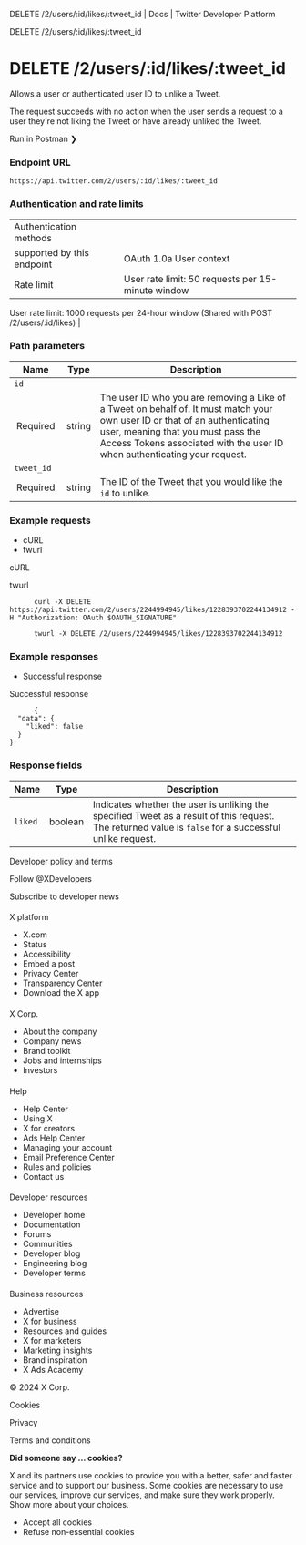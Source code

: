
DELETE /2/users/:id/likes/:tweet\_id | Docs | Twitter Developer Platform 

DELETE /2/users/:id/likes/:tweet\_id

DELETE /2/users/:id/likes/:tweet\_id
====================================

Allows a user or authenticated user ID to unlike a Tweet.  

The request succeeds with no action when the user sends a request to a user they're not liking the Tweet or have already unliked the Tweet.

Run in Postman ❯

### Endpoint URL

`https://api.twitter.com/2/users/:id/likes/:tweet_id`  

### Authentication and rate limits

|  |  |
| --- | --- |
| Authentication methods
supported by this endpoint | OAuth 1.0a User context |
| Rate limit | User rate limit: 50 requests per 15-minute window
User rate limit: 1000 requests per 24-hour window
(Shared with POST /2/users/:id/likes) |

### Path parameters

| Name | Type | Description |
| --- | --- | --- |
| `id`
 Required  | string | The user ID who you are removing a Like of a Tweet on behalf of. It must match your own user ID or that of an authenticating user, meaning that you must pass the Access Tokens associated with the user ID when authenticating your request. |
| `tweet_id`
 Required  | string | The ID of the Tweet that you would like the `id` to unlike. |

### Example requests

* cURL
* twurl

 cURL

 twurl

```
      curl -X DELETE https://api.twitter.com/2/users/2244994945/likes/1228393702244134912 -H "Authorization: OAuth $OAUTH_SIGNATURE"
```

```
      twurl -X DELETE /2/users/2244994945/likes/1228393702244134912

```

### Example responses

* Successful response

 Successful response

```
      {
  "data": {
    "liked": false
  }
}
```

### Response fields

| Name | Type | Description |
| --- | --- | --- |
| `liked` | boolean | Indicates whether the user is unliking the specified Tweet as a result of this request. The returned value is `false` for a successful unlike request. |

Developer policy and terms

Follow @XDevelopers

Subscribe to developer news

#### 
 X platform

* X.com
* Status
* Accessibility
* Embed a post
* Privacy Center
* Transparency Center
* Download the X app

#### 
 X Corp.

* About the company
* Company news
* Brand toolkit
* Jobs and internships
* Investors

#### 
 Help

* Help Center
* Using X
* X for creators
* Ads Help Center
* Managing your account
* Email Preference Center
* Rules and policies
* Contact us

#### 
 Developer resources

* Developer home
* Documentation
* Forums
* Communities
* Developer blog
* Engineering blog
* Developer terms

#### 
 Business resources

* Advertise
* X for business
* Resources and guides
* X for marketers
* Marketing insights
* Brand inspiration
* X Ads Academy

 © 2024 X Corp.

Cookies

Privacy

Terms and conditions

**Did someone say … cookies?**  

 X and its partners use cookies to provide you with a better, safer and
 faster service and to support our business. Some cookies are necessary to use
 our services, improve our services, and make sure they work properly.
 Show more about your choices.

* Accept all cookies
* Refuse non-essential cookies